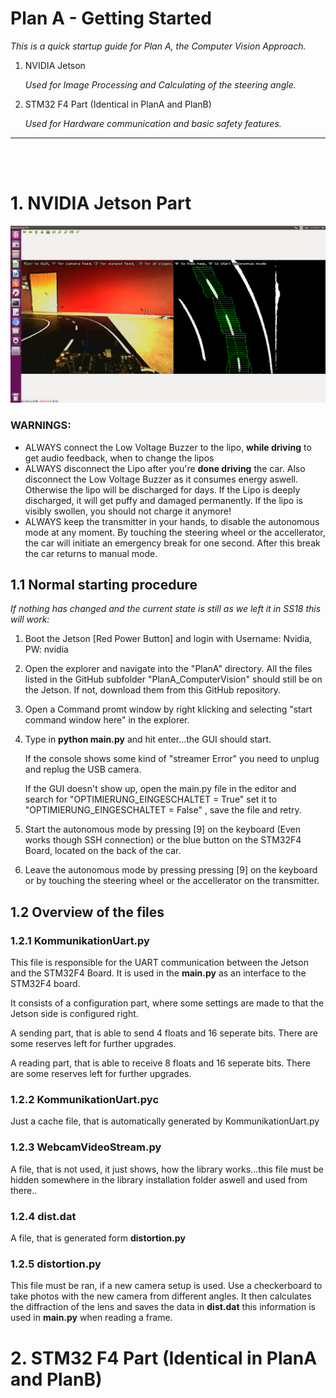 # Plan A - Getting Started

_This is a quick startup guide for Plan A, the Computer Vision Approach._

1. NVIDIA Jetson

   _Used for Image Processing and Calculating of the steering angle._
   
2. STM32 F4 Part (Identical in PlanA and PlanB)

   _Used for Hardware communication and basic safety features._



___
<br><br>

# 1. NVIDIA Jetson Part
![alt text](https://github.com/AdrianGehrig/Project-Autonomous-Car/blob/master/Documentation/OpenCV_ideal2.png "CVgood")
### WARNINGS:
* ALWAYS connect the Low Voltage Buzzer to the lipo, **while driving** to get audio feedback, when to change the lipos
* ALWAYS disconnect the Lipo after you're **done driving** the car. Also disconnect the Low Voltage Buzzer as it consumes energy aswell. Otherwise the lipo will be discharged for days. If the Lipo is deeply discharged, it will get puffy and damaged permanently. If the lipo is visibly swollen, you should not charge it anymore! 
* ALWAYS keep the transmitter in your hands, to disable the autonomous mode at any moment. By touching the steering wheel or the accellerator, the car will initiate an emergency break for one second. After this break the car returns to manual mode.


## 1.1 Normal starting procedure
_If nothing has changed and the current state is still as we left it in SS18 this will work:_

1. Boot the Jetson [Red Power Button] and login with Username: Nvidia, PW: nvidia
2. Open the explorer and navigate into the "PlanA" directory. All the files listed in the GitHub subfolder "PlanA_ComputerVision" should still be on the Jetson. If not, download them from this GitHub repository.
3. Open a Command promt window by right klicking and selecting "start command window here" in the explorer.
4. Type in **python main.py** and hit enter...the GUI should start.

   If the console shows some kind of "streamer Error" you need to unplug and replug the USB camera.


   If the GUI doesn't show up, open the main.py file in the editor and search for "OPTIMIERUNG_EINGESCHALTET = True"
set it to "OPTIMIERUNG_EINGESCHALTET = False" , save the file and retry.

5. Start the autonomous mode by pressing [9] on the keyboard (Even works though SSH connection) or the blue button on the STM32F4 Board, located on the back of the car.
6. Leave the autonomous mode by pressing pressing [9] on the keyboard or by touching the steering wheel or the accellerator on the transmitter.

## 1.2 Overview of the files
### 1.2.1 KommunikationUart.py
This file is responsible for the UART communication between the Jetson and the STM32F4 Board. It is used in the **main.py** as an interface to the STM32F4 board.

It consists of a configuration part, where some settings are made to that the Jetson side is configured right.

A sending part, that is able to send 4 floats and 16 seperate bits. There are some reserves left for further upgrades.

A reading part, that is able to receive 8 floats and 16 seperate bits. There are some reserves left for further upgrades.

### 1.2.2 KommunikationUart.pyc
Just a cache file, that is automatically generated by KommunikationUart.py

### 1.2.3 WebcamVideoStream.py
A file, that is not used, it just shows, how the library works...this file must be hidden somewhere in the library installation folder aswell and used from there..

### 1.2.4 dist.dat
A file, that is generated form  **distortion.py**

### 1.2.5 distortion.py
This file must be ran, if a new camera setup is used. Use a checkerboard to take photos with the new camera from different angles. It then calculates the diffraction of the lens and saves the data in **dist.dat** this information is used in **main.py** when reading a frame.

# 2. STM32 F4 Part (Identical in PlanA and PlanB)

